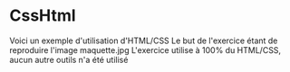 # CssHtml
Voici un exemple d'utilisation d'HTML/CSS
Le but de l'exercice étant de reproduire l'image maquette.jpg
L'exercice utilise à 100% du HTML/CSS, aucun autre outils n'a été utilisé
